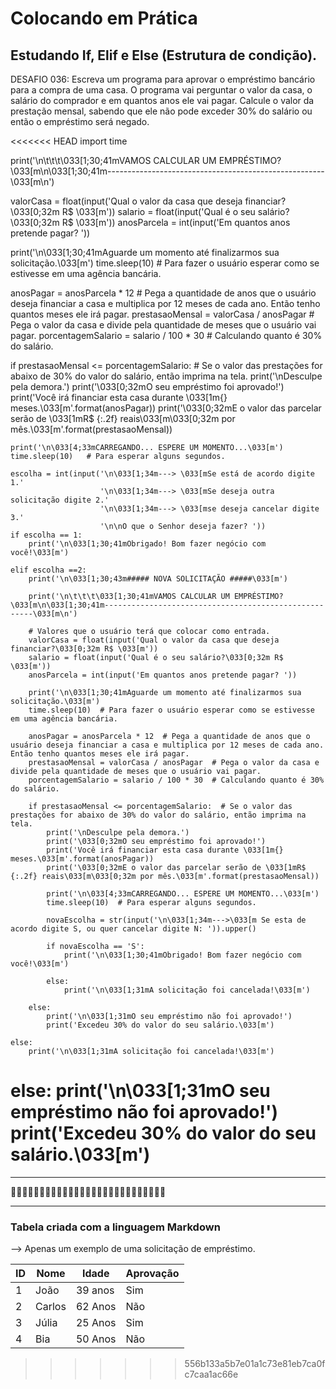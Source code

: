 # Colocando em Prática
## Estudando If, Elif e Else (Estrutura de condição).

DESAFIO 036: Escreva um programa para aprovar o empréstimo bancário para a compra de uma casa.
O programa vai perguntar o valor da casa, o salário do comprador e em quantos anos ele vai pagar.
Calcule o valor da prestação mensal, sabendo que ele não pode exceder 30%
do salário ou então o empréstimo será negado.

<<<<<<< HEAD
import time

print('\n\t\t\t\033[1;30;41mVAMOS CALCULAR UM EMPRÉSTIMO?\033[m\n\033[1;30;41m------------------------------------------------------\033[m\n')


valorCasa = float(input('Qual o valor da casa que deseja financiar?\033[0;32m R$ \033[m'))
salario = float(input('Qual é o seu salário?\033[0;32m R$ \033[m'))
anosParcela = int(input('Em quantos anos pretende pagar? '))

print('\n\033[1;30;41mAguarde um momento até finalizarmos sua solicitação.\033[m')
time.sleep(10)   # Para fazer o usuário esperar como se estivesse em uma agência bancária.

anosPagar = anosParcela * 12   # Pega a quantidade de anos que o usuário deseja financiar a casa e multiplica por 12 meses de cada ano. Então tenho quantos meses ele irá pagar.
prestasaoMensal = valorCasa / anosPagar   # Pega o valor da casa e divide pela quantidade de meses que o usuário vai pagar.
porcentagemSalario = salario / 100 * 30   # Calculando quanto é 30% do salário.

if prestasaoMensal <= porcentagemSalario:   # Se o valor das prestações for abaixo de 30% do valor do salário, então imprima na tela.
    print('\nDesculpe pela demora.')
    print('\033[0;32mO seu empréstimo foi aprovado!')
    print('Você irá financiar esta casa durante \033[1m{} meses.\033[m'.format(anosPagar))
    print('\033[0;32mE o valor das parcelar serão de \033[1mR$ {:.2f} reais\033[m\033[0;32m por mês.\033[m'.format(prestasaoMensal))

    print('\n\033[4;33mCARREGANDO... ESPERE UM MOMENTO...\033[m')
    time.sleep(10)   # Para esperar alguns segundos.

    escolha = int(input('\n\033[1;34m---> \033[mSe está de acordo digite 1.'
                        '\n\033[1;34m---> \033[mSe deseja outra solicitação digite 2.'
                        '\n\033[1;34m---> \033[mse deseja cancelar digite 3.'
                        '\n\nO que o Senhor deseja fazer? '))
    if escolha == 1:
        print('\n\033[1;30;41mObrigado! Bom fazer negócio com você!\033[m')

    elif escolha ==2:
        print('\n\033[1;30;43m##### NOVA SOLICITAÇÃO #####\033[m')

        print('\n\t\t\t\033[1;30;41mVAMOS CALCULAR UM EMPRÉSTIMO?\033[m\n\033[1;30;41m------------------------------------------------------\033[m\n')

        # Valores que o usuário terá que colocar como entrada.
        valorCasa = float(input('Qual o valor da casa que deseja financiar?\033[0;32m R$ \033[m'))
        salario = float(input('Qual é o seu salário?\033[0;32m R$ \033[m'))
        anosParcela = int(input('Em quantos anos pretende pagar? '))

        print('\n\033[1;30;41mAguarde um momento até finalizarmos sua solicitação.\033[m')
        time.sleep(10)  # Para fazer o usuário esperar como se estivesse em uma agência bancária.

        anosPagar = anosParcela * 12  # Pega a quantidade de anos que o usuário deseja financiar a casa e multiplica por 12 meses de cada ano. Então tenho quantos meses ele irá pagar.
        prestasaoMensal = valorCasa / anosPagar  # Pega o valor da casa e divide pela quantidade de meses que o usuário vai pagar.
        porcentagemSalario = salario / 100 * 30  # Calculando quanto é 30% do salário.

        if prestasaoMensal <= porcentagemSalario:  # Se o valor das prestações for abaixo de 30% do valor do salário, então imprima na tela.
            print('\nDesculpe pela demora.')
            print('\033[0;32mO seu empréstimo foi aprovado!')
            print('Você irá financiar esta casa durante \033[1m{} meses.\033[m'.format(anosPagar))
            print('\033[0;32mE o valor das parcelar serão de \033[1mR$ {:.2f} reais\033[m\033[0;32m por mês.\033[m'.format(prestasaoMensal))

            print('\n\033[4;33mCARREGANDO... ESPERE UM MOMENTO...\033[m')
            time.sleep(10)  # Para esperar alguns segundos.

            novaEscolha = str(input('\n\033[1;34m--->\033[m Se esta de acordo digite S, ou quer cancelar digite N: ')).upper()

            if novaEscolha == 'S':
                print('\n\033[1;30;41mObrigado! Bom fazer negócio com você!\033[m')

            else:
                print('\n\033[1;31mA solicitação foi cancelada!\033[m')

        else:
            print('\n\033[1;31mO seu empréstimo não foi aprovado!')
            print('Excedeu 30% do valor do seu salário.\033[m')

    else:
        print('\n\033[1;31mA solicitação foi cancelada!\033[m')

else:
    print('\n\033[1;31mO seu empréstimo não foi aprovado!')
    print('Excedeu 30% do valor do seu salário.\033[m')
=======
***

🏦🏦🏦🏦🏦🏦🏦🏦🏦🏦🏦🏦🏦🏦🏦🏦🏦🏦🏦🏦🏦🏦🏦🏦🏦🏦🏦

***

### Tabela criada com a linguagem Markdown
--> Apenas um exemplo de uma solicitação de empréstimo.


**ID** | **Nome** | **Idade** | **Aprovação**
---|---|---|---
1 | João | 39 anos | Sim
2 | Carlos | 62 Anos | Não
3 | Júlia | 25 Anos | Sim
4 | Bia | 50 Anos | Não
>>>>>>> 556b133a5b7e01a1c73e81eb7ca0fc7caa1ac66e
